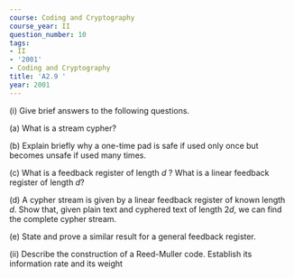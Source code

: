 ```yaml
---
course: Coding and Cryptography
course_year: II
question_number: 10
tags:
- II
- '2001'
- Coding and Cryptography
title: 'A2.9 '
year: 2001
---
```



(i) Give brief answers to the following questions.

(a) What is a stream cypher?

(b) Explain briefly why a one-time pad is safe if used only once but becomes unsafe if used many times.

(c) What is a feedback register of length $d$ ? What is a linear feedback register of length $d ?$

(d) A cypher stream is given by a linear feedback register of known length $d$. Show that, given plain text and cyphered text of length $2 d$, we can find the complete cypher stream.

(e) State and prove a similar result for a general feedback register.

(ii) Describe the construction of a Reed-Muller code. Establish its information rate and its weight